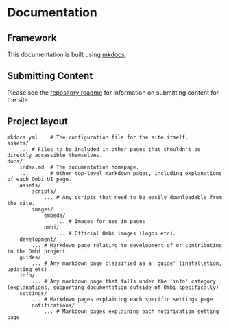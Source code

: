 # Documentation

## Framework

This documentation is built using [mkdocs](https://www.mkdocs.org).

## Submitting Content

Please see the [repository readme](https://github.com/Ombi-app/Ombi.Docs/blob/main/README.md) for information on submitting content for the site.

## Project layout

    mkdocs.yml    # The configuration file for the site itself.
    assets/
        ... # Files to be included in other pages that shouldn't be directly accessible themselves.
    docs/
        index.md  # The documentation homepage.
        ...       # Other top-level markdown pages, including explanations of each Ombi UI page.
        assets/
            scripts/
                ... # Any scripts that need to be easily downloadable from the site.
            images/
                embeds/
                    ... # Images for use in pages
                ombi/
                    ... # Official Ombi images (logos etc).
        development/
            ... # Markdown page relating to development of or contributing to the Ombi project.
        guides/
            ... # Any markdown page classified as a 'guide' (installation, updating etc)
        info/
            ... # Any markdown page that falls under the 'info' category (explanations, supporting documentation outside of Ombi specifically)
        settings/
            ... # Markdown pages explaining each specific settings page
            notifications/
                ... # Markdown pages explaining each notification setting page 
